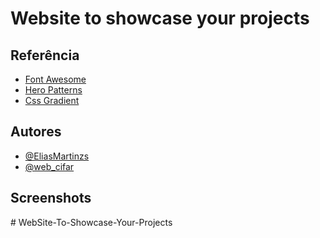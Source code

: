 
# Website to showcase your projects





## Referência

 - [Font Awesome](https://fonts.googleapis.com/css2?family=Montserrat:ital,wght@1,200&display=swap)
 - [Hero Patterns](https://heropatterns.com/)
 - [Css Gradient](https://cssgradient.io/gradient-backgrounds/)


## Autores

- [@EliasMartinzs](https://github.com/EliasMartinzs)
- [@web_cifar](https://www.youtube.com/watch?v=ZFQkb26UD1Y&t=5086s&ab_channel=WEBCIFAR)
## Screenshots


#   W e b S i t e - T o - S h o w c a s e - Y o u r - P r o j e c t s  
 